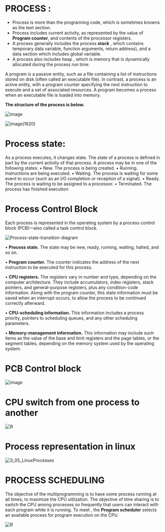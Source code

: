 # **PROCESS :**
  * Process is more than the progranning code, which is sometimes knowns as the text section.
  * Process includes current activity, as represented by the value of **Program counter**, and contents of the processor registers.
  * A process generally includes the process **stack** , which contains temporary data variable, function arguments, return address),
    and a data section which includes global variable.
  * A process also includes heap , which is memory that is dynamically allocated during the process run time.

A program is a passive entity, such as a file containing a list of instructions stored on disk
(often called an executable file). In contrast, a process is an active entity, with a program counter specifying the next instruction to execute and a set of associated resources. A program becomes a process when an executable file is loaded into memory.

**The structure of the process is below.**
 
 ![image](https://github.com/krishnaKSA/Linux-Kernel/assets/60934956/517c5326-a11f-45ae-b330-bd91aa487685)


![image(1620)](https://github.com/krishnaKSA/Linux-Kernel/assets/60934956/230cf423-078d-4dcb-97a7-e8004eabe82d)

# **Process state:**
As a process executes, it changes state. The state of a process is defined in part by the current activity of that process. 
A process may be in one of the following states:
• New. The process is being created.
• Running. Instructions are being executed.
• Waiting. The process is waiting for some event to occur (such as an I/O
completion or reception of a signal).
• Ready. The process is waiting to be assigned to a processor.
• Terminated. The process has finished execution

# **Process Control Block**
Each process is represented in the operating system by a process control block (PCB)—also called a task control block.

![Process-state-transition-diagram](https://github.com/krishnaKSA/Linux-Kernel/assets/60934956/75e44a17-5816-4e4b-83de-16964a2f346a)

• **Process state.** The state may be new, ready, running, waiting, halted, and so on.

• **Program counter.** The counter indicates the address of the next instruction to be executed for this process.

• **CPU registers.** The registers vary in number and type, depending on the computer architecture. They include accumulators, index registers, stack pointers, and general-purpose registers, plus any condition-code  information. Along with the program counter, this state information must be saved when an interrupt occurs, to allow the process to be continued
correctly afterward.

• **CPU-scheduling information.** This information includes a process priority, pointers to scheduling queues, and any other scheduling parameters.

• **Memory-management information.** This information may include such items as the value of the base and limit registers and the page tables, or the segment tables, depending on the memory system used by the operating system.

# **PCB Control block**

![image](https://github.com/krishnaKSA/Linux-Kernel/assets/60934956/0d1359b7-8fee-4e8a-9427-1cac0cec4cc1)

# **CPU switch from one process to another**

![R](https://github.com/krishnaKSA/Linux-Kernel/assets/60934956/b98a982a-d4e6-425e-9afa-01be5af8f042)

# **Process representation in linux**

![3_05_LinuxProcesses](https://github.com/krishnaKSA/Linux-Kernel/assets/60934956/9814fbb2-e361-435e-95a1-c63225e6da1a)

# PROCESS SCHEDULING

The objective of the multiprogramming is to have some process running at all times, to maximize the CPU uitlization.  The objective of time sharing is to switch the CPU among processes so frequently that users can interact with each program white it is running. To meet , the **Program scheduler** selects an available process for program execution on the CPU.

![R](https://github.com/krishnaKSA/Linux-Kernel/assets/60934956/3db6d34f-54e4-4d83-9554-a7e80c10bc27)

